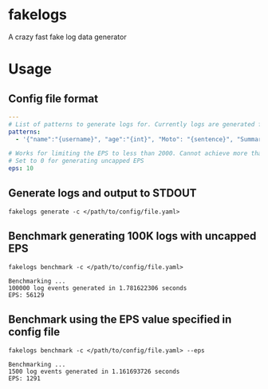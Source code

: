 # fakelogs
A crazy fast fake log data generator

# Usage

## Config file format

```yaml
---
# List of patterns to generate logs for. Currently logs are generated for all specified patterns evenly.
patterns:
  - '{"name":"{username}", "age":"{int}", "Moto": "{sentence}", "Summary": "{paragraph}", "ip_addr": "{ipv4}", "email": "{email}", "timestamp":"{ts_rfc3389}"}'

# Works for limiting the EPS to less than 2000. Cannot achieve more than ~10k eps with this setting on.
# Set to 0 for generating uncapped EPS
eps: 10
```

## Generate logs and output to STDOUT

```shell
fakelogs generate -c </path/to/config/file.yaml>
```

## Benchmark generating 100K logs with uncapped EPS

```shell
fakelogs benchmark -c </path/to/config/file.yaml>

Benchmarking ...
100000 log events generated in 1.781622306 seconds
EPS: 56129
```

## Benchmark using the EPS value specified in config file

```shell
fakelogs benchmark -c </path/to/config/file.yaml> --eps

Benchmarking ...
1500 log events generated in 1.161693726 seconds
EPS: 1291
```